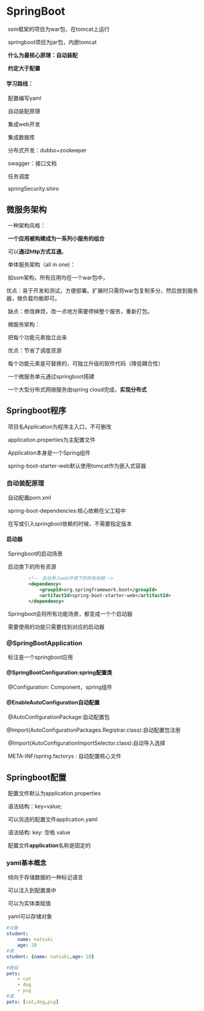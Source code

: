 # SpringBoot

​	ssm框架的项目为war包，在tomcat上运行

​	springboot项目为jar包，内嵌tomcat

​	**什么为最核心原理：自动装配**

​	**约定大于配置**

#### 	学习路线：

​			配置编写yaml

​			自动装配原理

​			集成web开发

​			集成数据库

​			分布式开发：dubbo+zookeeper

​			swagger：接口文档

​			任务调度

​			springSecurity:shiro



## 	微服务架构

​		一种架构风格：

​			**一个应用被构建成为一系列小服务的组合**

​			可以**通过http方式互通**。

​		单体服务架构（all in one)：

​			如ssm架构，所有应用均在一个war包中，

​			优点：易于开发和测试，方便部署。扩展时只需将war包复制多分，然后放到服务器，做负载均衡即可。

​			缺点：修改麻烦，改一点地方需要停掉整个服务，重新打包。

​		微服务架构：

​			把每个功能元素独立出来

​			优点：节省了调度资源

​			每个功能元素是可替换的，可独立升级的软件代码（降低耦合性）

​			一个微服务单元通过springboot搭建

​			一个大型分布式网络服务由spring cloud完成，**实现分布式**

## Springboot程序

​		项目名Application为程序主入口，不可删改

​		application.properties为主配置文件

​		Application本身是一个Spring组件

​		spring-boot-starter-web默认使用tomcat作为嵌入式容器

### 	自动装配原理

​		自动配置pom.xml

​		spring-boot-dependencies:核心依赖在父工程中

​		在写或引入springboot依赖的时候，不需要指定版本

#### 		启动器

​			Springboot的启动场景

​			启动类下的所有资源

```xml
		<!-- 自动导入web环境下的所有依赖-->
		<dependency>
			<groupId>org.springframework.boot</groupId>
			<artifactId>spring-boot-starter-web</artifactId>
		</dependency>
```

​			Springboot会将所有功能场景，都变成一个个启动器

​			需要使用的功能只需要找到对应的启动器

### 	@SpringBootApplication

​			标注是一个springboot应用

#### 			@SpringBootConfiguration:spring配置类

​					@Configuration: Component，spring组件

#### 			@EnableAutoConfiguration自动配置

​					@AutoConfigurationPackage:自动配置包

​						@Import(AutoConfigurationPackages.Registrar.class):自动配置包注册

​					@Import(AutoConfigurationImportSelector.class):自动导入选择

​	META-INF/spring.factorys : 自动配置核心文件

## Springboot配置

​	配置文件默认为application.properties

​		语法结构：key=value;

​	可以另选的配置文件application.yaml

​		语法结构:	key: 空格 value

​	配置文件**application**名称是固定的

### 	yaml基本概念

​	倾向于存储数据的一种标记语言

​	可以注入到配置类中

​	可以为实体类赋值

​	yaml可以存储对象

```yaml
#对象
student:
	name: natsuki
	age: 20
#或
student: {name: natsuki,age: 20}

#数组
pets:
	- cat
	- dog
	- pig
#或
pets: [cat,dog,pig]
```

